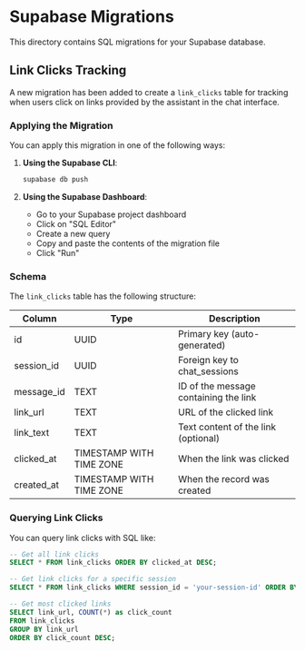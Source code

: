 # Supabase Migrations

This directory contains SQL migrations for your Supabase database.

## Link Clicks Tracking

A new migration has been added to create a `link_clicks` table for tracking when users click on links provided by the assistant in the chat interface.

### Applying the Migration

You can apply this migration in one of the following ways:

1. **Using the Supabase CLI**:
   ```bash
   supabase db push
   ```

2. **Using the Supabase Dashboard**:
   - Go to your Supabase project dashboard
   - Click on "SQL Editor"
   - Create a new query
   - Copy and paste the contents of the migration file
   - Click "Run"

### Schema

The `link_clicks` table has the following structure:

| Column       | Type                    | Description                           |
|--------------|-------------------------|---------------------------------------|
| id           | UUID                    | Primary key (auto-generated)          |
| session_id   | UUID                    | Foreign key to chat_sessions          |
| message_id   | TEXT                    | ID of the message containing the link |
| link_url     | TEXT                    | URL of the clicked link               |
| link_text    | TEXT                    | Text content of the link (optional)   |
| clicked_at   | TIMESTAMP WITH TIME ZONE| When the link was clicked             |
| created_at   | TIMESTAMP WITH TIME ZONE| When the record was created           |

### Querying Link Clicks

You can query link clicks with SQL like:

```sql
-- Get all link clicks
SELECT * FROM link_clicks ORDER BY clicked_at DESC;

-- Get link clicks for a specific session
SELECT * FROM link_clicks WHERE session_id = 'your-session-id' ORDER BY clicked_at DESC;

-- Get most clicked links
SELECT link_url, COUNT(*) as click_count 
FROM link_clicks 
GROUP BY link_url 
ORDER BY click_count DESC;
``` 